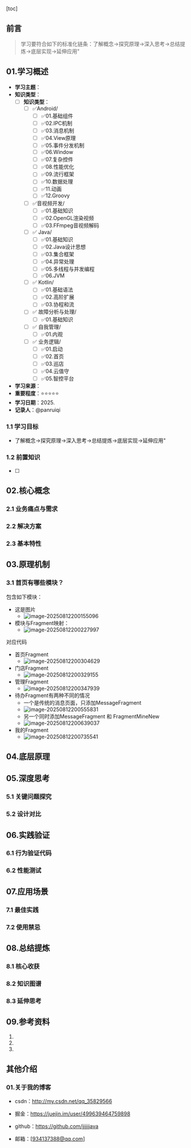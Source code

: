 [toc]

## 前言

> 学习要符合如下的标准化链条：了解概念->探究原理->深入思考->总结提炼->底层实现->延伸应用"

## 01.学习概述

- **学习主题**：
- **知识类型**：
  - [ ] **知识类型**：
    - [ ] ✅Android/ 
      - [ ] ✅01.基础组件
      - [ ] ✅02.IPC机制
      - [ ] ✅03.消息机制
      - [ ] ✅04.View原理
      - [ ] ✅05.事件分发机制
      - [ ] ✅06.Window
      - [ ] ✅07.复杂控件
      - [ ] ✅08.性能优化
      - [ ] ✅09.流行框架
      - [ ] ✅10.数据处理
      - [ ] ✅11.动画
      - [ ] ✅12.Groovy
    - [ ] ✅音视频开发/
      - [ ] ✅01.基础知识
      - [ ] ✅02.OpenGL渲染视频
      - [ ] ✅03.FFmpeg音视频解码
    - [ ] ✅ Java/
      - [ ] ✅01.基础知识
      - [ ] ✅02.Java设计思想
      - [ ] ✅03.集合框架
      - [ ] ✅04.异常处理
      - [ ] ✅05.多线程与并发编程
      - [ ] ✅06.JVM
    - [ ] ✅ Kotlin/
      - [ ] ✅01.基础语法
      - [ ] ✅02.高阶扩展
      - [ ] ✅03.协程和流
    - [ ] ✅ 故障分析与处理/
      - [ ] ✅01.基础知识
    - [ ] ✅ 自我管理/
      - [ ] ✅01.内观
    - [ ] ✅ 业务逻辑/
      - [ ] ✅01.启动
      - [ ] ✅02.首页
      - [ ] ✅03.巡店
      - [ ] ✅04.云值守
      - [ ] ✅05.智控平台
- **学习来源**：
- **重要程度**：⭐⭐⭐⭐⭐
- **学习日期**：2025.
- **记录人**：@panruiqi

### 1.1 学习目标

- 了解概念->探究原理->深入思考->总结提炼->底层实现->延伸应用"

### 1.2 前置知识

- [ ] 

## 02.核心概念

### 2.1 业务痛点与需求




### 2.2 解决方案



### 2.3 基本特性



## 03.原理机制

### 3.1 首页有哪些模块？

包含如下模块：

- 这是图片
  - ![image-20250812200155096](../../_pic_/image-20250812200155096.png)
- 模块与Fragment映射：
  - ![image-20250812200227997](../../_pic_/image-20250812200227997.png)

对应代码

- 首页Fragment
  - ![image-20250812200304629](../../_pic_/image-20250812200304629.png)
- 门店Fragment
  - ![image-20250812200329155](../../_pic_/image-20250812200329155.png)
- 管理Fragment
  - ![image-20250812200347939](../../_pic_/image-20250812200347939.png)
- 待办Fragment有两种不同的情况
  - 一个是传统的消息页面，只添加MessageFragment 
  - ![image-20250812200555831](../../_pic_/image-20250812200555831.png)
  - 另一个同时添加MessageFragment 和 FragmentMineNew
  - ![image-20250812200639037](../../_pic_/image-20250812200639037.png)
- 我的Fragment
  - ![image-20250812200735541](../../_pic_/image-20250812200735541.png)

## 04.底层原理



## 05.深度思考

### 5.1 关键问题探究



### 5.2 设计对比



## 06.实践验证

### 6.1 行为验证代码



### 6.2 性能测试





## 07.应用场景

### 7.1 最佳实践



### 7.2 使用禁忌





## 08.总结提炼

### 8.1 核心收获



### 8.2 知识图谱



### 8.3 延伸思考





## 09.参考资料

1. []()
2. []()
3. []()

## 其他介绍

### 01.关于我的博客

- csdn：http://my.csdn.net/qq_35829566

- 掘金：https://juejin.im/user/499639464759898

- github：https://github.com/jjjjjjava

- 邮箱：[934137388@qq.com]

